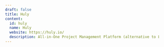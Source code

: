 ```yaml
---
draft: false
title: Huly
content:
  id: huly
  name: Huly
  website: https://huly.io/
  description: All-in-One Project Management Platform (alternative to Linear, Jira, Slack, Notion, Motion)
---
```

